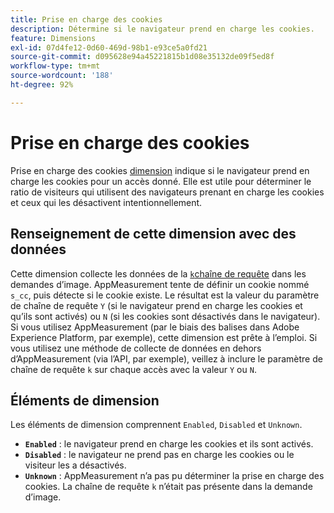 ```yaml
---
title: Prise en charge des cookies
description: Détermine si le navigateur prend en charge les cookies.
feature: Dimensions
exl-id: 07d4fe12-0d60-469d-98b1-e93ce5a0fd21
source-git-commit: d095628e94a45221815b1d08e35132de09f5ed8f
workflow-type: tm+mt
source-wordcount: '188'
ht-degree: 92%

---
```


# Prise en charge des cookies

Prise en charge des cookies [dimension](overview.md) indique si le navigateur prend en charge les cookies pour un accès donné. Elle est utile pour déterminer le ratio de visiteurs qui utilisent des navigateurs prenant en charge les cookies et ceux qui les désactivent intentionnellement.

## Renseignement de cette dimension avec des données

Cette dimension collecte les données de la [`k`chaîne de requête](/help/implement/validate/query-parameters.md) dans les demandes d’image. AppMeasurement tente de définir un cookie nommé `s_cc`, puis détecte si le cookie existe. Le résultat est la valeur du paramètre de chaîne de requête `Y` (si le navigateur prend en charge les cookies et qu’ils sont activés) ou `N` (si les cookies sont désactivés dans le navigateur). Si vous utilisez AppMeasurement (par le biais des balises dans Adobe Experience Platform, par exemple), cette dimension est prête à l’emploi. Si vous utilisez une méthode de collecte de données en dehors d’AppMeasurement (via l’API, par exemple), veillez à inclure le paramètre de chaîne de requête `k` sur chaque accès avec la valeur `Y` ou `N`.

## Éléments de dimension

Les éléments de dimension comprennent `Enabled`, `Disabled` et `Unknown`.

* **`Enabled`** : le navigateur prend en charge les cookies et ils sont activés.
* **`Disabled`** : le navigateur ne prend pas en charge les cookies ou le visiteur les a désactivés.
* **`Unknown`** : AppMeasurement n’a pas pu déterminer la prise en charge des cookies. La chaîne de requête `k` n’était pas présente dans la demande d’image.

